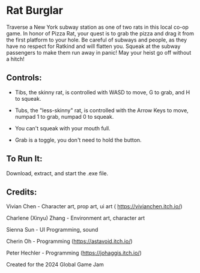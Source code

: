 Rat Burglar
===========

Traverse a New York subway station as one of two rats in this local co-op game. In honor of Pizza Rat, your quest is to grab the pizza and drag it from the first platform to your hole. Be careful of subways and people, as they have no respect for Ratkind and will flatten you. Squeak at the subway passengers to make them run away in panic! May your heist go off without a hitch! 

Controls:
---------

- Tibs, the skinny rat, is controlled with WASD to move, G to grab, and H to squeak.

- Tubs, the "less-skinny" rat, is controlled with the Arrow Keys to move, numpad 1 to grab, numpad 0 to squeak. 

- You can't squeak with your mouth full. 

- Grab is a toggle, you don't need to hold the button. 

To Run It:
----------

Download, extract, and start the .exe file. 

Credits:
--------

 Vivian Chen - Character art, prop art, ui art (
https://vivianchen.itch.io/)

Charlene (Xinyu) Zhang - Environment art, character art 

 Sienna Sun - UI Programming, sound

 Cherin Oh - Programming (https://astavoid.itch.io/)

 Peter Hechler - Programming (https://johaggis.itch.io/)

Created for the 2024 Global Game Jam
